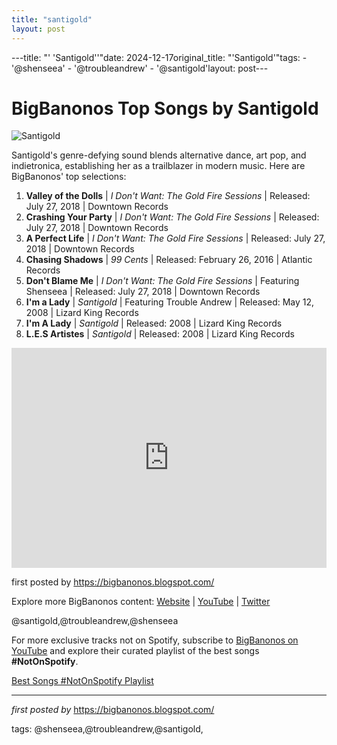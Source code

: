 ```yaml
---
title: "santigold"
layout: post
---
```

---title: "' 'Santigold''"date: 2024-12-17original_title: "'Santigold'"tags:  - '@shenseea'  - '@troubleandrew'  - '@santigold'layout: post---<h1>BigBanonos Top Songs by Santigold</h1><img alt="Santigold" src="https://static01.nyt.com/images/2018/07/27/arts/27album-santigold1/merlin_141662532_c0b7f01f-e104-4026-ac9d-cb28de58f5fe-articleLarge.jpg?quality=75&auto=webp&disable=upscale" /> <p>Santigold's genre-defying sound blends alternative dance, art pop, and indietronica, establishing her as a trailblazer in modern music. Here are BigBanonos' top selections:</p> <ol> <li><strong>Valley of the Dolls</strong> | <em>I Don't Want: The Gold Fire Sessions</em> | Released: July 27, 2018 | Downtown Records</li> <li><strong>Crashing Your Party</strong> | <em>I Don't Want: The Gold Fire Sessions</em> | Released: July 27, 2018 | Downtown Records</li> <li><strong>A Perfect Life</strong> | <em>I Don't Want: The Gold Fire Sessions</em> | Released: July 27, 2018 | Downtown Records</li> <li><strong>Chasing Shadows</strong> | <em>99 Cents</em> | Released: February 26, 2016 | Atlantic Records</li> <li><strong>Don't Blame Me</strong> | <em>I Don't Want: The Gold Fire Sessions</em> | Featuring Shenseea | Released: July 27, 2018 | Downtown Records</li> <li><strong>I'm a Lady</strong> | <em>Santigold</em> | Featuring Trouble Andrew | Released: May 12, 2008 | Lizard King Records</li> <li><strong>I'm A Lady</strong> | <em>Santigold</em> | Released: 2008 | Lizard King Records</li> <li><strong>L.E.S Artistes</strong> | <em>Santigold</em> | Released: 2008 | Lizard King Records</li></ol> <div> <iframe src="https://open.spotify.com/embed/playlist/2p4yCJADTIiXUxBLBXgis1?utm_source=generator" width="100%" height="352" frameBorder="0" allowfullscreen="" allow="autoplay; clipboard-write; encrypted-media; fullscreen; picture-in-picture" loading="lazy"></iframe></div> <p>first posted by <a href="https://bigbanonos.blogspot.com/">https://bigbanonos.blogspot.com/</a></p> <div> <p>Explore more BigBanonos content: <a href="https://bigbanonos.blogspot.com/">Website</a> | <a href="https://www.youtube.com/@BigBanonos">YouTube</a> | <a href="https://x.com/bigbanonos">Twitter</a></p></div> <!--Tags--><p>@santigold,@troubleandrew,@shenseea</p><!--Subscribe and Playlist Links--><div>    <p>For more exclusive tracks not on Spotify, subscribe to <a href="https://www.youtube.com/@BigBanonos" target="_blank">BigBanonos on YouTube</a> and explore their curated playlist of the best songs <strong>#NotOnSpotify</strong>.</p>    <p><a href="https://www.youtube.com/playlist?list=PLtuNtuTatqI0kFahUCbtbfenC_ET5O_tr" target="_blank">Best Songs #NotOnSpotify Playlist<br /></a></p></div><hr /><p><em>first posted by</em> <a href="https://bigbanonos.blogspot.com/" rel="noopener" target="_new">https://bigbanonos.blogspot.com/</a></p><p>tags: @shenseea,@troubleandrew,@santigold,</p>